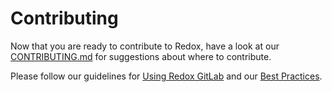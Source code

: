 # Contributing

Now that you are ready to contribute to Redox, have a look at our [CONTRIBUTING.md](https://gitlab.redox-os.org/redox-os/redox/-/blob/master/CONTRIBUTING.md) for suggestions about where to contribute.

Please follow our guidelines for [Using Redox GitLab](./ch12-00-using-redox-gitlab.md) and our [Best Practices](./ch11-00-best-practices.md).
